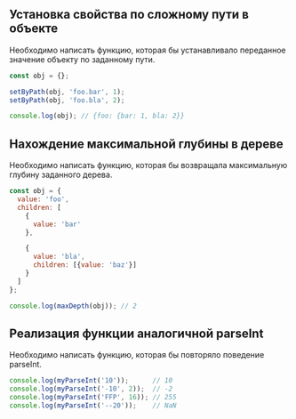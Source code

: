 ## Установка свойства по сложному пути в объекте

Необходимо написать функцию, которая бы устанавливало переданное значение объекту по заданному пути.

```js
const obj = {};

setByPath(obj, 'foo.bar', 1);
setByPath(obj, 'foo.bla', 2);

console.log(obj); // {foo: {bar: 1, bla: 2}}
```

## Нахождение максимальной глубины в дереве

Необходимо написать функцию, которая бы возвращала максимальную глубину заданного дерева.

```js
const obj = {
  value: 'foo',
  children: [
    {
      value: 'bar'
    },

    {
      value: 'bla',
      children: [{value: 'baz'}]
    }
  ]
};

console.log(maxDepth(obj)); // 2
```

## Реализация функции аналогичной parseInt

Необходимо написать функцию, которая бы повторяло поведение parseInt.

```js
console.log(myParseInt('10'));      // 10
console.log(myParseInt('-10', 2));  // -2
console.log(myParseInt('FFP', 16)); // 255
console.log(myParseInt('--20'));    // NaN
```

